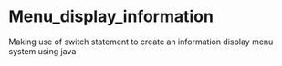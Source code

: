 # Menu_display_information
Making use of switch statement to create an information display menu system using java 

